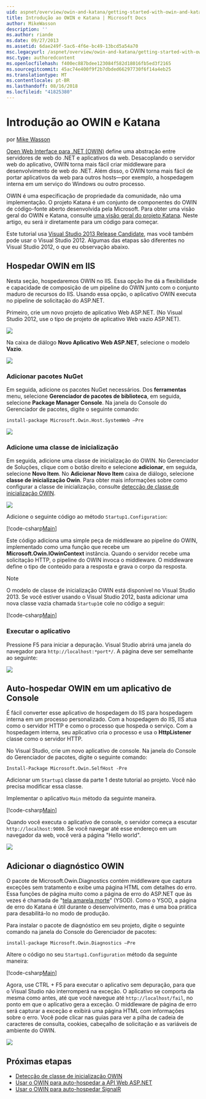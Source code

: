 ```yaml
---
uid: aspnet/overview/owin-and-katana/getting-started-with-owin-and-katana
title: Introdução ao OWIN e Katana | Microsoft Docs
author: MikeWasson
description: ''
ms.author: riande
ms.date: 09/27/2013
ms.assetid: 6dae249f-5ac6-4f6e-bc49-13bcd5a54a70
msc.legacyurl: /aspnet/overview/owin-and-katana/getting-started-with-owin-and-katana
msc.type: authoredcontent
ms.openlocfilehash: f400ec887bdee123084f582d18016fb5ed3f2165
ms.sourcegitcommit: 45ac74e400f9f2b7dbded66297730f6f14a4eb25
ms.translationtype: MT
ms.contentlocale: pt-BR
ms.lasthandoff: 08/16/2018
ms.locfileid: "41825380"
---
```

<a name="getting-started-with-owin-and-katana"></a>Introdução ao OWIN e Katana
====================
por [Mike Wasson](https://github.com/MikeWasson)

[Open Web Interface para .NET (OWIN)](http://owin.org/) define uma abstração entre servidores de web do .NET e aplicativos da web. Desacoplando o servidor web do aplicativo, OWIN torna mais fácil criar middleware para desenvolvimento de web do .NET. Além disso, o OWIN torna mais fácil de portar aplicativos da web para outros hosts&#8212;por exemplo, a hospedagem interna em um serviço do Windows ou outro processo.

OWIN é uma especificação de propriedade da comunidade, não uma implementação. O projeto Katana é um conjunto de componentes do OWIN de código-fonte aberto desenvolvida pela Microsoft. Para obter uma visão geral do OWIN e Katana, consulte [uma visão geral do projeto Katana](an-overview-of-project-katana.md). Neste artigo, eu será ir diretamente para um código para começar.

Este tutorial usa [Visual Studio 2013 Release Candidate](https://go.microsoft.com/fwlink/?LinkId=306566), mas você também pode usar o Visual Studio 2012. Algumas das etapas são diferentes no Visual Studio 2012, o que eu observação abaixo.

## <a name="host-owin-in-iis"></a>Hospedar OWIN em IIS

Nesta seção, hospedaremos OWIN no IIS. Essa opção lhe dá a flexibilidade e capacidade de composição de um pipeline do OWIN junto com o conjunto maduro de recursos do IIS. Usando essa opção, o aplicativo OWIN executa no pipeline de solicitação do ASP.NET.

Primeiro, crie um novo projeto de aplicativo Web ASP.NET. (No Visual Studio 2012, use o tipo de projeto de aplicativo Web vazio ASP.NET).

![](getting-started-with-owin-and-katana/_static/image1.png)

Na caixa de diálogo **Novo Aplicativo Web ASP.NET**, selecione o modelo **Vazio**.

![](getting-started-with-owin-and-katana/_static/image2.png)

### <a name="add-nuget-packages"></a>Adicionar pacotes NuGet

Em seguida, adicione os pacotes NuGet necessários. Dos **ferramentas** menu, selecione **Gerenciador de pacotes de biblioteca**, em seguida, selecione **Package Manager Console**. Na janela do Console do Gerenciador de pacotes, digite o seguinte comando:

`install-package Microsoft.Owin.Host.SystemWeb –Pre`

![](getting-started-with-owin-and-katana/_static/image3.png)

### <a name="add-a-startup-class"></a>Adicione uma classe de inicialização

Em seguida, adicione uma classe de inicialização do OWIN. No Gerenciador de Soluções, clique com o botão direito e selecione **adicionar**, em seguida, selecione **Novo Item**. No **Adicionar Novo Item** caixa de diálogo, selecione **classe de inicialização Owin**. Para obter mais informações sobre como configurar a classe de inicialização, consulte [detecção de classe de inicialização OWIN](owin-startup-class-detection.md).

![](getting-started-with-owin-and-katana/_static/image4.png)

Adicione o seguinte código ao método `Startup1.Configuration`:

[!code-csharp[Main](getting-started-with-owin-and-katana/samples/sample1.cs?highlight=3)]

Este código adiciona uma simple peça de middleware ao pipeline do OWIN, implementado como uma função que recebe um **Microsoft.Owin.IOwinContext** instância. Quando o servidor recebe uma solicitação HTTP, o pipeline do OWIN invoca o middleware. O middleware define o tipo de conteúdo para a resposta e grava o corpo da resposta.

> [!NOTE]
> O modelo de classe de inicialização OWIN está disponível no Visual Studio 2013. Se você estiver usando o Visual Studio 2012, basta adicionar uma nova classe vazia chamada `Startup1`e cole no código a seguir:


[!code-csharp[Main](getting-started-with-owin-and-katana/samples/sample2.cs)]

### <a name="run-the-application"></a>Executar o aplicativo

Pressione F5 para iniciar a depuração. Visual Studio abrirá uma janela do navegador para `http://localhost:*port*/`. A página deve ser semelhante ao seguinte:

![](getting-started-with-owin-and-katana/_static/image5.png)

## <a name="self-host-owin-in-a-console-application"></a>Auto-hospedar OWIN em um aplicativo de Console

É fácil converter esse aplicativo de hospedagem do IIS para hospedagem interna em um processo personalizado. Com a hospedagem do IIS, IIS atua como o servidor HTTP e como o processo que hospeda o serviço. Com a hospedagem interna, seu aplicativo cria o processo e usa o **HttpListener** classe como o servidor HTTP.

No Visual Studio, crie um novo aplicativo de console. Na janela do Console do Gerenciador de pacotes, digite o seguinte comando:

`Install-Package Microsoft.Owin.SelfHost -Pre`

Adicionar um `Startup1` classe da parte 1 deste tutorial ao projeto. Você não precisa modificar essa classe.

Implementar o aplicativo `Main` método da seguinte maneira.

[!code-csharp[Main](getting-started-with-owin-and-katana/samples/sample3.cs)]

Quando você executa o aplicativo de console, o servidor começa a escutar `http://localhost:9000`. Se você navegar até esse endereço em um navegador da web, você verá a página "Hello world".

![](getting-started-with-owin-and-katana/_static/image6.png)

## <a name="add-owin-diagnostics"></a>Adicionar o diagnóstico OWIN

O pacote de Microsoft.Owin.Diagnostics contém middleware que captura exceções sem tratamento e exibe uma página HTML com detalhes do erro. Essa funções de página muito como a página de erro do ASP.NET que às vezes é chamada de "[tela amarela morte](http://en.wikipedia.org/wiki/Yellow_Screen_of_Death#Yellow)" (YSOD). Como o YSOD, a página de erro do Katana é útil durante o desenvolvimento, mas é uma boa prática para desabilitá-lo no modo de produção.

Para instalar o pacote de diagnóstico em seu projeto, digite o seguinte comando na janela do Console do Gerenciador de pacotes:

`install-package Microsoft.Owin.Diagnostics –Pre`

Altere o código no seu `Startup1.Configuration` método da seguinte maneira:

[!code-csharp[Main](getting-started-with-owin-and-katana/samples/sample4.cs?highlight=4,9-12)]

Agora, use CTRL + F5 para executar o aplicativo sem depuração, para que o Visual Studio não interromperá na exceção. O aplicativo se comporta da mesma como antes, até que você navegue até `http://localhost/fail`, no ponto em que o aplicativo gera a exceção. O middleware de página de erro será capturar a exceção e exibirá uma página HTML com informações sobre o erro. Você pode clicar nas guias para ver a pilha de cadeia de caracteres de consulta, cookies, cabeçalho de solicitação e as variáveis de ambiente do OWIN.

![](getting-started-with-owin-and-katana/_static/image7.png)

## <a name="next-steps"></a>Próximas etapas

- [Detecção de classe de inicialização OWIN](owin-startup-class-detection.md)
- [Usar o OWIN para auto-hospedar a API Web ASP.NET](../../../web-api/overview/hosting-aspnet-web-api/use-owin-to-self-host-web-api.md)
- [Usar o OWIN para auto-hospedar SignalR](../../../signalr/overview/deployment/tutorial-signalr-self-host.md)

